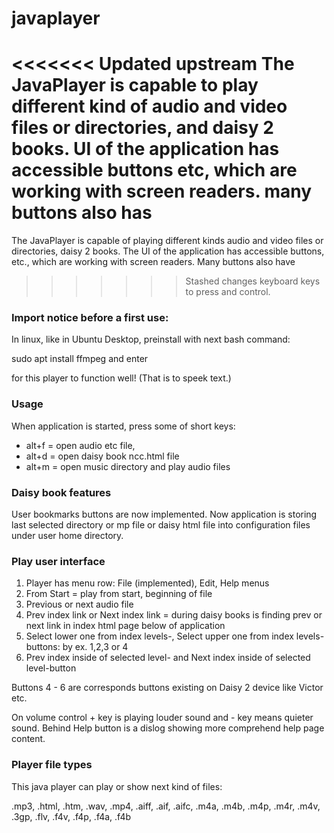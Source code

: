 # javaplayer

<<<<<<< Updated upstream
The JavaPlayer is capable to play 
different kind of audio and video files or directories,
and daisy 2 books. UI of the application has accessible buttons etc, 
which are working with screen readers. many buttons also has 
=======
The JavaPlayer is capable of playing different kinds audio and video files 
or directories, daisy 2 books. The UI of the application has accessible buttons,  
etc., which are working with screen readers. Many buttons also have  
>>>>>>> Stashed changes
keyboard keys to press and control.

### Import notice before a first use:

<p>In linux, like in Ubuntu Desktop, preinstall with next bash command:</p>

<p>sudo apt install ffmpeg and enter</p>

<p>for this player to function well! (That is to speek text.)</p>

### Usage

When application is started, press some of short keys:
- alt+f = open audio etc file, 
- alt+d = open daisy book ncc.html file
- alt+m = open music directory and play audio files

### Daisy book features

User bookmarks buttons are now implemented. Now application is storing last selected directory or mp file or daisy html file into configuration files under user home directory.

### Play user interface

1. Player has menu row: File (implemented), Edit, Help menus
2. From Start = play from start, beginning of file
3. Previous or next audio file
4. Prev index link or Next index link = during daisy books is finding prev or next link in index html page below of application
5. Select lower one from index levels-, Select upper one from index levels- buttons: by ex. 1,2,3 or 4
6. Prev index inside of selected level- and Next index inside of selected level-button

Buttons 4 - 6 are corresponds buttons existing on Daisy 2 device like Victor etc.

On volume control + key is playing louder sound and - key means quieter sound.
Behind Help button is a dislog showing more comprehend help page content.

### Player file types

This java player can play or show next kind of files:

.mp3,  .html, .htm,  .wav, .mp4, .aiff,  .aif,  .aifc,  .m4a,  .m4b,  .m4p,  .m4r,  .m4v,  .3gp, 
.flv,  .f4v,  .f4p,  .f4a,  .f4b
